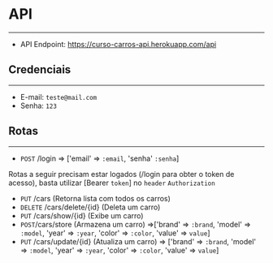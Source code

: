 # API
---
- API Endpoint: https://curso-carros-api.herokuapp.com/api

## Credenciais
---
- E-mail: `teste@mail.com`
- Senha: `123`

## Rotas
---
- `POST` /login => ['email' => `:email`, 'senha' `:senha`]

Rotas a seguir precisam estar logados (/login para obter o token de acesso), basta utilizar [Bearer `token`] no `header` `Authorization`

- `PUT` /cars (Retorna lista com todos os carros)
- `DELETE` /cars/delete/{id} (Deleta um carro)
- `PUT` /cars/show/{id} (Exibe um carro)
- `POST`/cars/store (Armazena um carro) =>['brand' => `:brand`, 'model' => `:model`, 'year' => `:year`, 'color' => `:color`, 'value' => `value`]
- `PUT` /cars/update/{id} (Atualiza um carro) => ['brand' => `:brand`, 'model' => `:model`, 'year' => `:year`, 'color' => `:color`, 'value' => `value`]
